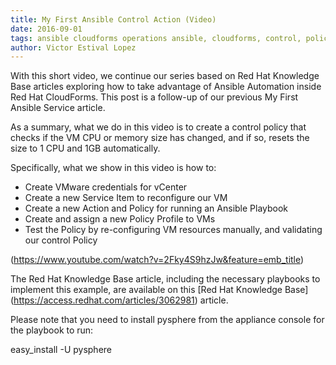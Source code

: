 ```yaml
---
title: My First Ansible Control Action (Video) 
date: 2016-09-01
tags: ansible cloudforms operations ansible, cloudforms, control, policy 
author: Victor Estival Lopez
---
```


With this short video, we continue our series based on Red Hat Knowledge Base articles exploring how to take advantage of Ansible Automation inside Red Hat CloudForms. This post is a follow-up of our previous My First Ansible Service article.

As a summary, what we do in this video is to create a control policy that checks if the VM CPU or memory size has changed, and if so, resets the size to 1 CPU and 1GB automatically.

Specifically, what we show in this video is how to:

* Create VMware credentials for vCenter
* Create a new Service Item to reconfigure our VM
* Create a new Action and Policy for running an Ansible Playbook
* Create and assign a new Policy Profile to VMs
* Test the Policy by re-configuring VM resources manually, and validating our control Policy

 (<https://www.youtube.com/watch?v=2Fky4S9hzJw&feature=emb_title>)
  
The Red Hat Knowledge Base article, including the necessary playbooks to implement this example, are available on this [Red Hat Knowledge Base] (<https://access.redhat.com/articles/3062981>) article.

Please note that you need to install pysphere from the appliance console for the playbook to run:

easy_install -U pysphere
